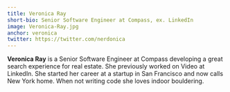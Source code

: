 ```yaml
---
title: Veronica Ray
short-bio: Senior Software Engineer at Compass, ex. LinkedIn
image: Veronica-Ray.jpg
anchor: veronica
twitter: https://twitter.com/nerdonica
---
```


**Veronica Ray** is a Senior Software Engineer at Compass developing a great search experience for real estate. She previously worked on Video at LinkedIn. She started her career at a startup in San Francisco and now calls New York home. When not writing code she loves indoor bouldering.
